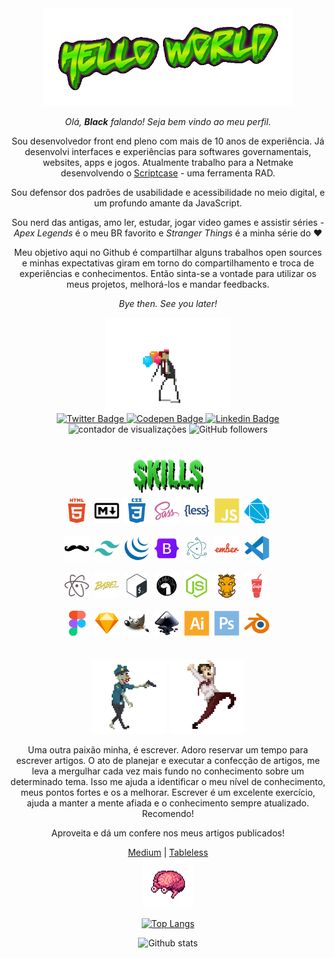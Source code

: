 <div id="aboutMe" align="center">
  <img src="https://github.com/from80s/from80s/blob/main/greetings.gif" alt="hello world" width="400"/>
  
  _Olá, __Black__ falando! Seja bem vindo ao meu perfil._
  
  Sou desenvolvedor front end pleno com mais de 10 anos de experiência. Já desenvolvi interfaces e experiências para softwares governamentais, websites, apps e jogos. Atualmente trabalho para a Netmake desenvolvendo o <a href="https://scriptcase.net/" target="_blank">Scriptcase</a> - uma ferramenta RAD.
  
  Sou defensor dos padrões de usabilidade e acessibilidade no meio digital, e um profundo amante da JavaScript.
  
  Sou nerd das antigas, amo ler, estudar, jogar video games e assistir séries - _Apex Legends_ é o meu BR favorito e _Stranger Things_ é a minha série do :heart:
  
  Meu objetivo aqui no Github é compartilhar alguns trabalhos open sources e minhas expectativas giram em torno do compartilhamento e troca de experiências e conhecimentos. Então sinta-se a vontade para utilizar os meus projetos, melhorá-los e mandar feedbacks.
  
  _Bye then. See you later!_
  
  <div id="badges" align="center">
    <img src="https://github.com/from80s/from80s/blob/main/zombiebaloons.gif" height="150" alt="zumbi segurando balões de aniversário enquanto caminha" />
    <br>
    <a href="https://twitter.com/blackfrom80s" taget="_blank">
      <img src="https://img.shields.io/badge/Twitter-blue?logo=twitter&logoColor=white&style=for-the-badge" alt="Twitter Badge"/>
    </a>
    <a href="https://codepen.io/blackfrom80s" taget="_blank">
      <img src="https://img.shields.io/badge/Codepen-black?logo=codepen&logoColor=white&style=for-the-badge" alt="Codepen Badge"/>
    </a>
    <a href="https://www.linkedin.com/in/thiago-teles-86192321/" target="_blank">
      <img src="https://img.shields.io/badge/Linkedin-blue?logo=linkedin&logoColor=white&style=for-the-badge" alt="Linkedin Badge"/>
    </a>    
    <br>
    <img src="https://komarev.com/ghpvc/?username=from80s&style=for-the-badge" alt="contador de visualizações"/>
    <img alt="GitHub followers" src="https://img.shields.io/github/followers/from80s?logo=github&style=for-the-badge">
  </div> 
</div>

<div id="languages&tools" align="center">
  <br>
  <br>
  <img src="https://github.com/from80s/from80s/blob/main/skills-24-06-2022.png" alt="skills" width="125" />  
  <br>
  <div>
    <img src="https://github.com/from80s/from80s/blob/main/html5-plain-wordmark.svg" alt="html5 logo" height="40" width="auto" />&nbsp;
    <img src="https://github.com/from80s/from80s/blob/main/markdown-original.svg" alt="markdown logo" height="40" width="auto" />&nbsp;
    <img src="https://github.com/from80s/from80s/blob/main/css3-plain-wordmark.svg" alt="css3 logo" height="40" width="auto" />&nbsp;
    <img src="https://github.com/from80s/from80s/blob/main/sass-original.svg" alt="sass logo" height="40" width="auto" />&nbsp;
    <img src="https://github.com/from80s/from80s/blob/main/less-plain-wordmark.svg" alt="less logo" height="40" width="auto" />&nbsp;
    <img src="https://github.com/from80s/from80s/blob/main/javascript-plain.svg" alt="javascript logo" height="40" width="auto" />&nbsp;
    <img src="https://github.com/from80s/from80s/blob/main/dart-plain.svg" alt="dart logo" height="40" width="auto" />&nbsp;
    <br>
    <br>
    <img src="https://github.com/from80s/from80s/blob/main/handlebars-original.svg" alt="handlebars logo" height="40" width="auto" />&nbsp;    
    <img src="https://github.com/from80s/from80s/blob/main/tailwindcss-plain.svg" alt="tailwind logo" height="40" width="auto" />&nbsp;    
    <img src="https://github.com/from80s/from80s/blob/main/jquery-plain.svg" alt="jquery logo" height="40" width="auto" />&nbsp;
    <img src="https://github.com/from80s/from80s/blob/main/bootstrap-original.svg" alt="bootstrap logo" height="40" width="auto" />&nbsp;
    <img src="https://github.com/from80s/from80s/blob/main/electron-original.svg" alt="electron logo" height="40" width="auto" />&nbsp;
    <img src="https://github.com/from80s/from80s/blob/main/ember-original-wordmark.svg" alt="ember logo" height="40" width="auto" />&nbsp;
    <img src="https://github.com/from80s/from80s/blob/main/vscode-original.svg" alt="vs code logo" height="40" width="auto" />&nbsp;    
    <br>
    <br>
    <img src="https://github.com/from80s/from80s/blob/main/atom-original.svg" alt="atom logo" height="40" width="auto" />&nbsp;
    <img src="https://github.com/from80s/from80s/blob/main/babel-original.svg" alt="babel logo" height="40" width="auto" />&nbsp;
    <img src="https://github.com/from80s/from80s/blob/main/bash-original.svg" alt="bash logo" height="40" width="auto" />&nbsp;
    <img src="https://github.com/from80s/from80s/blob/main/denojs-original.svg" alt="deno logo" height="40" width="auto" />&nbsp;  
    <img src="https://github.com/from80s/from80s/blob/main/nodejs-original.svg" alt="node logo" height="40" width="auto" />&nbsp;
    <img src="https://github.com/from80s/from80s/blob/main/grunt-original.svg" alt="grunt logo" height="40" width="auto" />&nbsp;
    <img src="https://github.com/from80s/from80s/blob/main/gulp-plain.svg" alt="gulp logo" height="40" width="auto" />&nbsp;
    <br>
    <br>
    <img src="https://github.com/from80s/from80s/blob/main/figma-original.svg" alt="figma logo" height="40" width="auto" />&nbsp;
    <img src="https://github.com/from80s/from80s/blob/main/sketch-original.svg" alt="sketch logo" height="40" width="auto" />&nbsp;    
    <img src="https://github.com/from80s/from80s/blob/main/gimp-original.svg" alt="gimp logo" height="40" width="auto" />&nbsp;
    <img src="https://github.com/from80s/from80s/blob/main/inkscape-original.svg" alt="inkscape logo" height="40" width="auto" />&nbsp;    
    <img src="https://github.com/from80s/from80s/blob/main/illustrator-plain.svg" alt="illustrator logo" height="40" width="auto" />&nbsp;
    <img src="https://github.com/from80s/from80s/blob/main/photoshop-plain.svg" alt="photoshop logo" height="40" width="auto" />&nbsp;
    <img src="https://github.com/from80s/from80s/blob/main/blender-original.svg" alt="blender logo" height="40" width="auto" />&nbsp;
  </div>    
</div>

<div id="more" align="center">
  <br>
  <br>
  <!--<img src="https://github.com/from80s/from80s/blob/main/lapide.gif" width="125" alt="lápide com uma mão zumbi saindo do solo" />&nbsp;&nbsp;&nbsp;-->
  <img src="https://github.com/from80s/from80s/blob/main/policeOfficer_zombie.gif" width="120" alt="policial zumbi com arma empunhada" />
  <img src="https://github.com/from80s/from80s/blob/main/runrunrun.gif" width="120" alt="homem correndo apavorado" />
  
  Uma outra paixão minha, é escrever. Adoro reservar um tempo para escrever artigos. O ato de planejar e executar a confecção de artigos, me leva a mergulhar cada vez mais fundo no conhecimento sobre um determinado tema. Isso me ajuda a identificar o meu nível de conhecimento, meus pontos fortes e os a melhorar. Escrever é um excelente exercício, ajuda a manter a mente afiada e o conhecimento sempre atualizado. Recomendo!
  
  Aproveita e dá um confere nos meus artigos publicados!
  
  [Medium](blackfrom80s.medium.com)
  |
  [Tableless](https://tableless.com.br/authors/thiago-teles/)
  <br>
  <img src="https://github.com/from80s/from80s/blob/main/floatbrainleft.gif" width="80" alt="cérebro flutuando" />
      
  [![Top Langs](https://github-readme-stats.vercel.app/api/top-langs/?username=from80s)](https://github.com/anuraghazra/github-readme-stats)
    
  ![Github stats](https://github-readme-streak-stats.herokuapp.com/?user=from80s)  
</div>

<!--
<a href="https://app.daily.dev/blackfrom80s"><img src="https://github.com/from80s/from80s/blob/main/devcard.svg" align="right" width="150" alt="Black's Dev Card"/></a>
**from80s/from80s** is a ✨ _special_ ✨ repository because its `README.md` (this file) appears on your GitHub profile.

Here are some ideas to get you started:

- 🔭 I’m currently working on ...
- 🌱 I’m currently learning ...
- 👯 I’m looking to collaborate on ...
- 🤔 I’m looking for help with ...
- 💬 Ask me about ...
- 📫 How to reach me: ...
- 😄 Pronouns: ...
- ⚡ Fun fact: ...
-->
